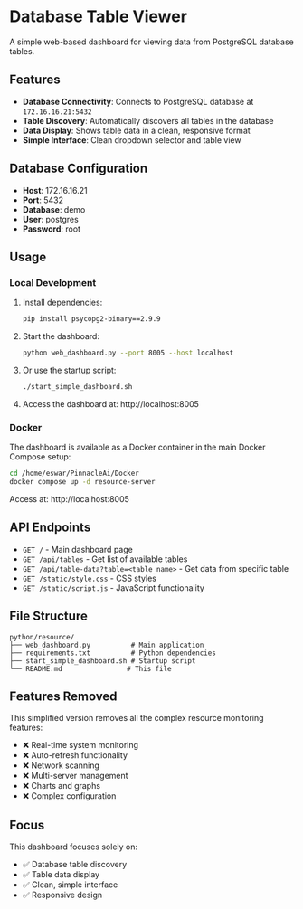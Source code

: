 # Database Table Viewer

A simple web-based dashboard for viewing data from PostgreSQL database tables.

## Features

- **Database Connectivity**: Connects to PostgreSQL database at `172.16.16.21:5432`
- **Table Discovery**: Automatically discovers all tables in the database
- **Data Display**: Shows table data in a clean, responsive format
- **Simple Interface**: Clean dropdown selector and table view

## Database Configuration

- **Host**: 172.16.16.21
- **Port**: 5432
- **Database**: demo
- **User**: postgres
- **Password**: root

## Usage

### Local Development

1. Install dependencies:
   ```bash
   pip install psycopg2-binary==2.9.9
   ```

2. Start the dashboard:
   ```bash
   python web_dashboard.py --port 8005 --host localhost
   ```

3. Or use the startup script:
   ```bash
   ./start_simple_dashboard.sh
   ```

4. Access the dashboard at: http://localhost:8005

### Docker

The dashboard is available as a Docker container in the main Docker Compose setup:

```bash
cd /home/eswar/PinnacleAi/Docker
docker compose up -d resource-server
```

Access at: http://localhost:8005

## API Endpoints

- `GET /` - Main dashboard page
- `GET /api/tables` - Get list of available tables
- `GET /api/table-data?table=<table_name>` - Get data from specific table
- `GET /static/style.css` - CSS styles
- `GET /static/script.js` - JavaScript functionality

## File Structure

```
python/resource/
├── web_dashboard.py          # Main application
├── requirements.txt          # Python dependencies
├── start_simple_dashboard.sh # Startup script
└── README.md                # This file
```

## Features Removed

This simplified version removes all the complex resource monitoring features:
- ❌ Real-time system monitoring
- ❌ Auto-refresh functionality
- ❌ Network scanning
- ❌ Multi-server management
- ❌ Charts and graphs
- ❌ Complex configuration

## Focus

This dashboard focuses solely on:
- ✅ Database table discovery
- ✅ Table data display
- ✅ Clean, simple interface
- ✅ Responsive design 